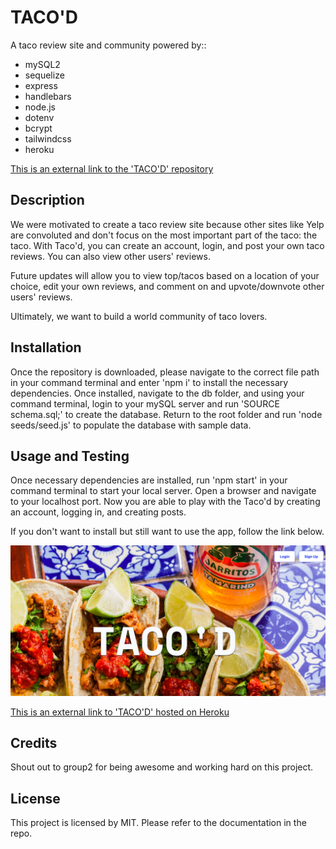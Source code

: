 # TACO'D

A taco review site and community powered by::

- mySQL2
- sequelize
- express
- handlebars
- node.js
- dotenv
- bcrypt
- tailwindcss
- heroku

[This is an external link to the 'TACO'D' repository](https://github.com/rhodemc/taco-tribe)

## Description

We were motivated to create a taco review site because other sites like Yelp are convoluted and don't focus on the most important part of the taco: the taco. With Taco'd, you can create an account, login, and post your own taco reviews. You can also view other users' reviews. 

Future updates will allow you to view top/tacos based on a location of your choice, edit your own reviews, and comment on and upvote/downvote other users' reviews.

Ultimately, we want to build a world community of taco lovers.

## Installation

Once the repository is downloaded, please navigate to the correct file path in your command terminal and enter 'npm i' to install the necessary dependencies. Once installed, navigate to the db folder, and using your command terminal, login to your mySQL server and run 'SOURCE schema.sql;' to create the database. Return to the root folder and run 'node seeds/seed.js' to populate the database with sample data.

## Usage and Testing

Once necessary dependencies are installed, run 'npm start' in your command terminal to start your local server. Open a browser and navigate to your localhost port. Now you are able to play with the Taco'd by creating an account, logging in, and creating posts.

If you don't want to install but still want to use the app, follow the link below.

![TACO'D - A Taco Review Site](/public/images/tacod.png)

[This is an external link to 'TACO'D' hosted on Heroku](https://tacod.herokuapp.com/)

## Credits

Shout out to group2 for being awesome and working hard on this project.

## License

This project is licensed by MIT. Please refer to the documentation in the repo.